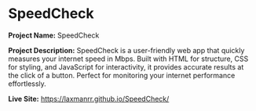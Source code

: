 # SpeedCheck

**Project Name:**
SpeedCheck

**Project Description:**
SpeedCheck is a user-friendly web app that quickly measures your internet speed in Mbps. Built with HTML for structure, CSS for styling, and JavaScript for interactivity, it provides accurate results at the click of a button. Perfect for monitoring your internet performance effortlessly.

**Live Site:** https://laxmanrr.github.io/SpeedCheck/

